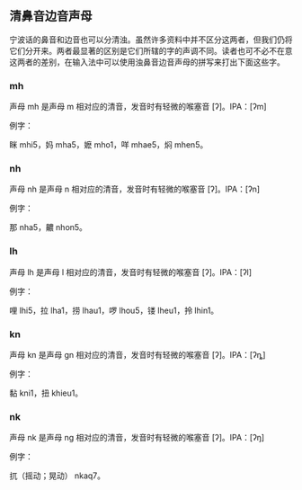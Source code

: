 ## 清鼻音边音声母

宁波话的鼻音和边音也可以分清浊。虽然许多资料中并不区分这两者，但我们仍将它们分开来。两者最显著的区别是它们所辖的字的声调不同。读者也可不必不在意这两者的差别，在输入法中可以使用浊鼻音边音声母的拼写来打出下面这些字。

### mh

声母 mh 是声母 m 相对应的清音，发音时有轻微的喉塞音 \[ʔ\]。IPA：\[ʔm\]

例字：

眯 mhi5，妈 mha5，嬷 mho1，咩 mhae5，焖 mhen5。

### nh

声母 nh 是声母 n 相对应的清音，发音时有轻微的喉塞音 \[ʔ\]。IPA：\[ʔn\]

例字：

那 nha5，齈 nhon5。

### lh

声母 lh 是声母 l 相对应的清音，发音时有轻微的喉塞音 \[ʔ\]。IPA：\[ʔl\]

例字：

哩 lhi5，拉 lha1，捞 lhau1，啰 lhou5，镂 lheu1，拎 lhin1。

### kn

声母 kn 是声母 gn 相对应的清音，发音时有轻微的喉塞音 \[ʔ\]。IPA：\[ʔȵ\]

例字：

黏 kni1，扭 khieu1。

### nk

声母 nk 是声母 ng 相对应的清音，发音时有轻微的喉塞音 \[ʔ\]。IPA：\[ʔŋ\]

例字：

扤（摇动；晃动） nkaq7。